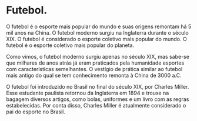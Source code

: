 # Futebol.

 O futebol é o esporte mais popular do mundo e suas origens remontam há 5 mil anos na China. O futebol moderno surgiu na Inglaterra durante o século XIX. O futebol é considerado o esporte coletivo mais popular do mundo. O futebol é o esporte coletivo mais popular do planeta.

Como vimos, o futebol moderno surgiu apenas no século XIX, mas sabe-se que milhares de anos atrás já eram praticados pela humanidade esportes com características semelhantes. O vestígio de prática similar ao futebol mais antigo do qual se tem conhecimento remonta à China de 3000 a.C. 

 O futebol foi introduzido no Brasil no final do século XIX, por Charles Miller. Esse estudante paulista retornou da Inglaterra em 1894 e trouxe na bagagem diversos artigos, como bolas, uniformes e um livro com as regras estabelecidas. Por conta disso, Charles Miller é atualmente considerado o pai do esporte no Brasil. 
